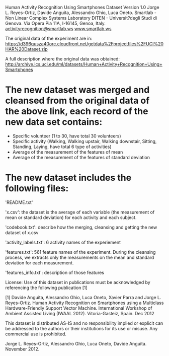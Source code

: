 Human Activity Recognition Using Smartphones Dataset Version 1.0
Jorge L. Reyes-Ortiz, Davide Anguita, Alessandro Ghio, Luca Oneto.
Smartlab - Non Linear Complex Systems Laboratory
DITEN - Universit?degli Studi di Genova.
Via Opera Pia 11A, I-16145, Genoa, Italy.
activityrecognition@smartlab.ws
www.smartlab.ws

The original data of the experiment are in:
https://d396qusza40orc.cloudfront.net/getdata%2Fprojectfiles%2FUCI%20HAR%20Dataset.zip

A full description where the original data was obtained:
http://archive.ics.uci.edu/ml/datasets/Human+Activity+Recognition+Using+Smartphones

The new dataset was merged and cleansed from the original data of the above link, each record of the new data set contains:
===========================================================================================================================
- Specific volunteer (1 to 30, have total 30 volunteers)
- Specific activity (Walking, Walking upstair, Walking downstair, Sitting, Standing, Laying, have total 6 type of activities)
- Average of the measurement of the features of mean
- Average of the measurement of the features of standard deviation

The new dataset includes the following files:
=============================================
'README.txt'

'x.csv': the dataset is the average of each variable (the measurement of mean or standard deviation) for each activity and each subject.

'codebook.txt': describe how the merging, cleansing and getting the new dataset of x.csv

'activity_labels.txt': 6 activity names of the experiement

'features.txt': 561 feature names of the experiment. During the cleansing process, we extracts only the measurements on the mean and standard deviation for each measurement.

'features_info.txt': description of those features

License:
Use of this dataset in publications must be acknowledged by referencing the following publication [1]

[1] Davide Anguita, Alessandro Ghio, Luca Oneto, Xavier Parra and Jorge L. Reyes-Ortiz. Human Activity Recognition on Smartphones using a Multiclass Hardware-Friendly Support Vector Machine. International Workshop of Ambient Assisted Living (IWAAL 2012). Vitoria-Gasteiz, Spain. Dec 2012

This dataset is distributed AS-IS and no responsibility implied or explicit can be addressed to the authors or their institutions for its use or misuse. Any commercial use is prohibited.

Jorge L. Reyes-Ortiz, Alessandro Ghio, Luca Oneto, Davide Anguita. November 2012.
